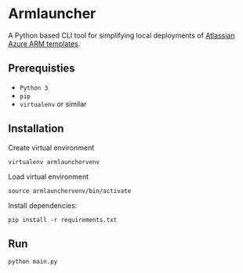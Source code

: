 # Armlauncher
A Python based CLI tool for simplifying local deployments of [Atlassian Azure ARM templates](https://bitbucket.org/atlassian/atlassian-azure-deployment/src/master/).

## Prerequisties
* `Python 3`
* `pip`
* `virtualenv` or similar

## Installation
Create virtual environment
```
virtualenv armlaunchervenv
```
Load virtual environment
```
source armlaunchervenv/bin/activate
```
Install dependencies:
```
pip install -r requirements.txt
```

## Run
```
python main.py
```